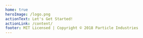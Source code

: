 ```yaml
---
home: true
heroImage: /logo.png
actionText: Let's Get Started!
actionLink: /content/
footer: MIT Licensed | Copyright © 2018 Particle Industries
---
```

